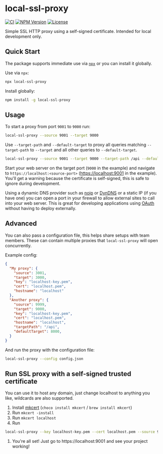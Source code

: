# local-ssl-proxy

[![CI](https://github.com/cameronhunter/prettier-package-json/actions/workflows/ci.yml/badge.svg)](https://github.com/cameronhunter/prettier-package-json/actions/workflows/ci.yml) [![NPM Version](https://img.shields.io/npm/v/local-ssl-proxy.svg)](https://npmjs.org/package/local-ssl-proxy) [![License](https://img.shields.io/npm/l/local-ssl-proxy.svg)](https://github.com/cameronhunter/local-ssl-proxy/blob/master/LICENSE.md)

Simple SSL HTTP proxy using a self-signed certificate. Intended for local development only.

## Quick Start

The package supports immediate use via [`npx`](https://docs.npmjs.com/cli/v7/commands/npx) or you can install it
globally.

Use via `npx`:

```sh
npx local-ssl-proxy
```

Install globally:

```sh
npm install -g local-ssl-proxy
```

## Usage

To start a proxy from port `9001` to `9000` run:

```sh
local-ssl-proxy --source 9001 --target 9000
```

Use `--target-path` and `--default-target` to proxy all queries matching `--target-path` to `--target` and all other
queries to `--default-target`.

```sh
local-ssl-proxy --source 9001 --target 9000 --target-path /api --default-target 9002
```

Start your web server on the target port (`9000` in the example) and navigate to `https://localhost:<source-port>` ([https://localhost:9001](https://localhost:9001) in the example). You'll get a warning because the certificate is self-signed, this is safe to ignore during development.

Using a dynamic DNS provider such as [noip](http://www.noip.com/personal/) or [DynDNS](http://dyn.com/dns/) or a static IP (if you have one) you can open a port in your firewall to allow external sites to call into your web server. This is great for developing applications using [OAuth](http://oauth.net/) without having to deploy externally.

## Advanced

You can also pass a configuration file, this helps share setups with team members. These can contain multiple proxies that `local-ssl-proxy` will open concurrently.

Example config:

```json
{
  "My proxy": {
    "source": 3001,
    "target": 3000,
    "key": "localhost-key.pem",
    "cert": "localhost.pem",
    "hostname": "localhost"
  },
  "Another proxy": {
    "source": 9999,
    "target": 9000,
    "key": "localhost-key.pem",
    "cert": "localhost.pem",
    "hostname": "localhost",
    "targetPath": "/api",
    "defaultTarget": 8000,
  }
}
```

And run the proxy with the configuration file:

```sh
local-ssl-proxy --config config.json
```

## Run SSL proxy with a self-signed trusted certificate

You can use it to host any domain, just change localhost to anything you like, wildcards are also supported.

1. Install [mkcert](https://github.com/FiloSottile/mkcert) (`choco install mkcert` / `brew install mkcert`)
1. Run `mkcert -install`
1. Run `mkcert localhost`
1. Run

```sh
local-ssl-proxy --key localhost-key.pem --cert localhost.pem --source 9001 --target 9000
```

1. You're all set! Just go to https://localhost:9001 and see your project working!
